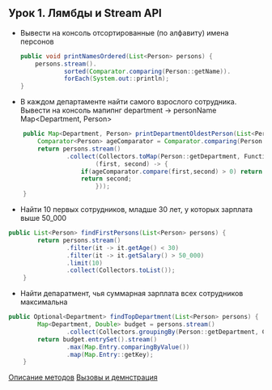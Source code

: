 ## Урок 1. Лямбды и Stream API

* Вывести на консоль отсортированные (по алфавиту) имена персонов

    ~~~java
    public void printNamesOrdered(List<Person> persons) {
        persons.stream().
                sorted(Comparator.comparing(Person::getName)).
                forEach(System.out::println);
    }
    ~~~

* В каждом департаменте найти самого взрослого сотрудника.
  Вывести на консоль мапипнг department -> personName
  Map<Department, Person>

~~~java
    public Map<Department, Person> printDepartmentOldestPerson(List<Person> persons) {
        Comparator<Person> ageComparator = Comparator.comparing(Person::getAge);
        return persons.stream()
                .collect(Collectors.toMap(Person::getDepartment, Function.identity(),
                        (first, second) -> {
                    if(ageComparator.compare(first,second) > 0) return first;
                    return second;
                        }));
    }
~~~

* Найти 10 первых сотрудников, младше 30 лет, у которых зарплата выше 50_000

~~~java
public List<Person> findFirstPersons(List<Person> persons) {
        return persons.stream()
                .filter(it -> it.getAge() < 30)
                .filter(it -> it.getSalary() > 50_000)
                .limit(10)
                .collect(Collectors.toList());
    }
~~~

* Найти депаратмент, чья суммарная зарплата всех сотрудников максимальна

~~~java
public Optional<Department> findTopDepartment(List<Person> persons) {
        Map<Department, Double> budget = persons.stream()
                .collect(Collectors.groupingBy(Person::getDepartment, Collectors.summingDouble(Person::getSalary)));
        return budget.entrySet().stream()
                .max(Map.Entry.comparingByValue())
                .map(Map.Entry::getKey);
    }
~~~

[Описание методов](https://github.com/UrijVig/java_junior/blob/master/HW_01/src/main/java/app/HomeWork.java)
[Вызовы и демнстрация](https://github.com/UrijVig/java_junior/blob/master/HW_01/src/main/java/app/Main.java)